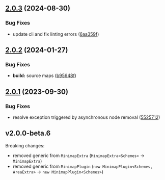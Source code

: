 ## [2.0.3](https://github.com/retejs/minimap-plugin/compare/v2.0.2...v2.0.3) (2024-08-30)


### Bug Fixes

* update cli and fix linting errors ([6aa359f](https://github.com/retejs/minimap-plugin/commit/6aa359febe4f1ccbb7f1bdb2d6d0613e757a192a))

## [2.0.2](https://github.com/retejs/minimap-plugin/compare/v2.0.1...v2.0.2) (2024-01-27)


### Bug Fixes

* **build:** source maps ([b95648f](https://github.com/retejs/minimap-plugin/commit/b95648f012437446d238dfd0e93ac3a54cd985c9))

## [2.0.1](https://github.com/retejs/minimap-plugin/compare/v2.0.0...v2.0.1) (2023-09-30)


### Bug Fixes

* resolve exception triggered by asynchronous node removal ([5525712](https://github.com/retejs/minimap-plugin/commit/5525712098935603f700e67f25f3ff149dd50bf8))

## v2.0.0-beta.6

Breaking changes:

- removed generic from `MinimapExtra` (`MinimapExtra<Schemes>` -> `MinimapExtra`)
- removed generic from `MinimapPlugin` (`new MinimapPlugin<Schemes, AreaExtra>` ->  `new MinimapPlugin<Schemes>`)
